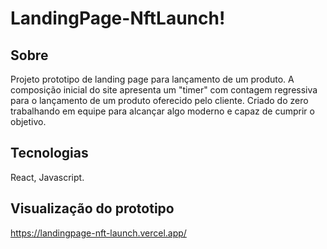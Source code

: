 # LandingPage-NftLaunch!

## Sobre
Projeto prototipo de landing page para lançamento de um produto.
A composição inicial do site apresenta um "timer" com contagem regressiva para o lançamento de um produto oferecido pelo cliente.
Criado do zero trabalhando em equipe para alcançar algo moderno e capaz de cumprir o objetivo.

## Tecnologias
React, Javascript.

## Visualização do prototipo
https://landingpage-nft-launch.vercel.app/




